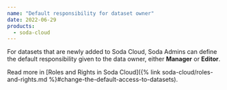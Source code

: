 ```yaml
---
name: "Default responsibility for dataset owner"
date: 2022-06-29
products:
  - soda-cloud
---
```


For datasets that are newly added to Soda Cloud, Soda Admins can define the default responsibility given to the data owner, either **Manager** or **Editor**.

Read more in [Roles and Rights in Soda Cloud]({% link soda-cloud/roles-and-rights.md %}#change-the-default-access-to-datasets).